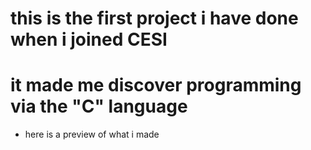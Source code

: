 # this is the first project i have done when i joined CESI 
# it made me discover programming via the "C" language
- here is a preview of what i made
